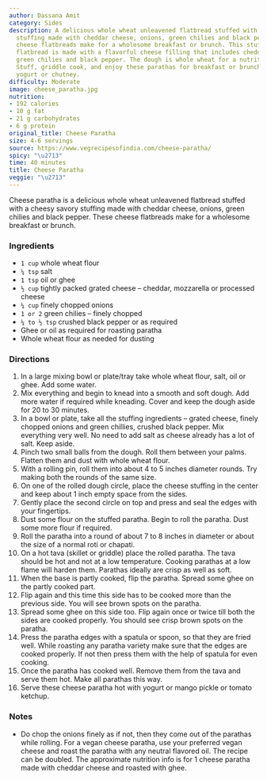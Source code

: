 ```yaml
---
author: Dassana Amit
category: Sides
description: A delicious whole wheat unleavened flatbread stuffed with a cheesy savory
  stuffing made with cheddar cheese, onions, green chilies and black pepper. These
  cheese flatbreads make for a wholesome breakfast or brunch. This stuffed Indian
  flatbread is made with a flavorful cheese filling that includes cheddar, onions,
  green chilies and black pepper. The dough is whole wheat for a nutritious version.
  Stuff, griddle cook, and enjoy these parathas for breakfast or brunch along with
  yogurt or chutney.
difficulty: Moderate
image: cheese_paratha.jpg
nutrition:
- 192 calories
- 10 g fat
- 21 g carbohydrates
- 6 g protein
original_title: Cheese Paratha
size: 4-6 servings
source: https://www.vegrecipesofindia.com/cheese-paratha/
spicy: "\u2713"
time: 40 minutes
title: Cheese Paratha
veggie: "\u2713"
---
```

Cheese paratha is a delicious whole wheat unleavened flatbread stuffed with a cheesy savory stuffing made with cheddar cheese, onions, green chilies and black pepper. These cheese flatbreads make for a wholesome breakfast or brunch. 

### Ingredients

* `1 cup` whole wheat flour
* `¼ tsp` salt
* `1 tsp` oil or ghee
* `½ cup` tightly packed grated cheese – cheddar, mozzarella or processed cheese
* `¼ cup` finely chopped onions
* `1 or 2` green chilies – finely chopped
* `¼ to ½ tsp` crushed black pepper or as required
* Ghee or oil as required for roasting paratha
* Whole wheat flour as needed for dusting

### Directions

1. In a large mixing bowl or plate/tray take whole wheat flour, salt, oil or ghee. Add some water.
2. Mix everything and begin to knead into a smooth and soft dough. Add more water if required while kneading. Cover and keep the dough aside for 20 to 30 minutes.
3. In a bowl or plate, take all the stuffing ingredients – grated cheese, finely chopped onions and green chillies, crushed black pepper. Mix everything very well. No need to add salt as cheese already has a lot of salt. Keep aside.
4. Pinch two small balls from the dough. Roll them between your palms. Flatten them and dust with whole wheat flour.
5. With a rolling pin, roll them into about 4 to 5 inches diameter rounds. Try making both the rounds of the same size.
6. On one of the rolled dough circle, place the cheese stuffing in the center and keep about 1 inch empty space from the sides.
7. Gently place the second circle on top and press and seal the edges with your fingertips.
8. Dust some flour on the stuffed paratha. Begin to roll the paratha. Dust some more flour if required.
9. Roll the paratha into a round of about 7 to 8 inches in diameter or about the size of a normal roti or chapati.
10. On a hot tava (skillet or griddle) place the rolled paratha. The tava should be hot and not at a low temperature. Cooking parathas at a low flame will harden them. Parathas ideally are crisp as well as soft.
11. When the base is partly cooked, flip the paratha. Spread some ghee on the partly cooked part.
12. Flip again and this time this side has to be cooked more than the previous side. You will see brown spots on the paratha.
13. Spread some ghee on this side too. Flip again once or twice till both the sides are cooked properly. You should see crisp brown spots on the paratha.
14. Press the paratha edges with a spatula or spoon, so that they are fried well. While roasting any paratha variety make sure that the edges are cooked properly. If not then press them with the help of spatula for even cooking.
15. Once the paratha has cooked well. Remove them from the tava and serve them hot. Make all parathas this way.
16. Serve these cheese paratha hot with yogurt or mango pickle or tomato ketchup.

### Notes

- Do chop the onions finely as if not, then they come out of the parathas while rolling. For a vegan cheese paratha, use your preferred vegan cheese and roast the paratha with any neutral flavored oil. The recipe can be doubled. The approximate nutrition info is for 1 cheese paratha made with cheddar cheese and roasted with ghee.